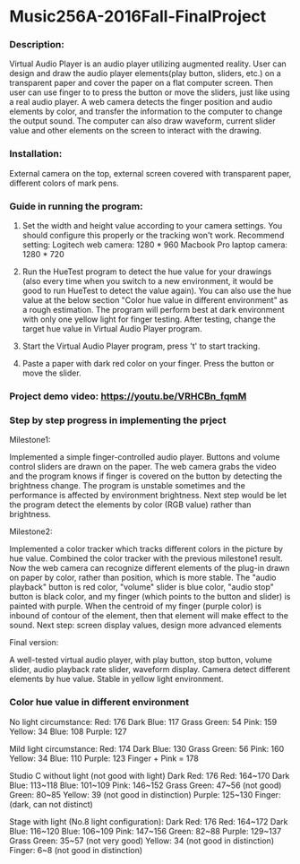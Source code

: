 # Music256A-2016Fall-FinalProject


### Description:

Virtual Audio Player is an audio player utilizing augmented reality. User can design and draw the audio player elements(play button, sliders, etc.) on a transparent paper and cover the paper on a flat computer screen. Then user can use finger to to press the button or move the sliders, just like using a real audio player. A web camera detects the finger position and audio elements by color, and transfer the information to the computer to change the output sound. The computer can also draw waveform, current slider value and other elements on the screen to interact with the drawing. 


### Installation: 

External camera on the top, external screen covered with transparent paper, different colors of mark pens.


### Guide in running the program:

1. Set the width and height value according to your camera settings. You should configure this properly or the tracking won't work.
   Recommend setting:
       Logitech web camera: 1280 * 960
       Macbook Pro laptop camera: 1280 * 720
		
2. Run the HueTest program to detect the hue value for your drawings (also every time when you switch to a new environment, it would be good to run HueTest to detect the value again). You can also use the hue value at the below section "Color hue value in different environment" as a rough estimation. The program will perform best at dark environment with  only one yellow light for finger testing. After testing, change the target hue value in Virtual Audio Player program.

3. Start the Virtual Audio Player program, press 't' to start tracking.

4. Paste a paper with dark red color on your finger. Press the button or move the slider.


### Project demo video: https://youtu.be/VRHCBn_fqmM


### Step by step progress in implementing the prject

Milestone1:

Implemented a simple finger-controlled audio player. Buttons and volume control sliders are drawn on the paper. The web camera grabs the video and the program knows if finger is covered on the button by detecting the brightness change. The program is unstable sometimes and the performance is affected by environment brightness.
Next step would be let the program detect the elements by color (RGB value) rather than brightness.

Milestone2:

Implemented a color tracker which tracks different colors in the picture by hue value. Combined the color tracker with the previous milestone1 result. Now the web camera can recognize different elements of the plug-in drawn on paper by color, rather than position, which is more stable. The "audio playback" button is red color, "volume" slider is blue color, "audio stop" button is black color, and my finger (which points to the button and slider) is painted with purple. When the centroid of my finger (purple color) is inbound of contour of the element, then that element will make effect to the sound.
Next step: screen display values, design more advanced elements

Final version: 

A well-tested virtual audio player, with play button, stop button, volume slider, audio playback rate slider, waveform display. Camera detect different elements by hue value. Stable in yellow light environment.


### Color hue value in different environment

No light circumstance:
Red: 176
Dark Blue: 117
Grass Green: 54
Pink: 159
Yellow: 34
Blue: 108
Purple: 127

Mild light circumstance:
Red: 174
Dark Blue: 130
Grass Green: 56
Pink: 160
Yellow: 34
Blue: 110
Purple: 123
Finger + Pink = 178

Studio C without light (not good with light)
Dark Red: 176
Red: 164~170
Dark Blue: 113~118
Blue: 101~109
Pink: 146~152
Grass Green: 47~56 (not good)
Green: 80~85
Yellow: 39 (not good in distinction)
Purple: 125~130
Finger: (dark, can not distinct)

Stage with light (No.8 light configuration):
Dark Red: 176
Red: 164~172
Dark Blue: 116~120
Blue: 106~109
Pink: 147~156
Green: 82~88
Purple: 129~137
Grass Green: 35~57 (not very good)
Yellow: 34 (not good in distinction)
Finger: 6~8 (not good in distinction)